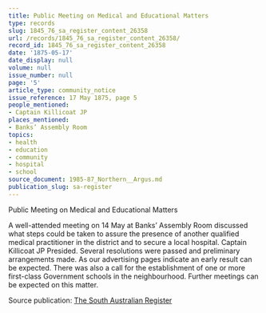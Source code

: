 ```yaml
---
title: Public Meeting on Medical and Educational Matters
type: records
slug: 1845_76_sa_register_content_26358
url: /records/1845_76_sa_register_content_26358/
record_id: 1845_76_sa_register_content_26358
date: '1875-05-17'
date_display: null
volume: null
issue_number: null
page: '5'
article_type: community_notice
issue_reference: 17 May 1875, page 5
people_mentioned:
- Captain Killicoat JP
places_mentioned:
- Banks’ Assembly Room
topics:
- health
- education
- community
- hospital
- school
source_document: 1985-87_Northern__Argus.md
publication_slug: sa-register
---
```


Public Meeting on Medical and Educational Matters

A well-attended meeting on 14 May at Banks’ Assembly Room discussed what steps could be taken to assure the presence of another qualified medical practitioner in the district and to secure a local hospital.  Captain Killicoat JP Presided.  Several resolutions were passed and preliminary arrangements made.  As our advertising pages indicate an early result can be expected.  There was also a call for the establishment of one or more first-class Government schools in the neighbourhood.  Further meetings can be expected on this matter.

Source publication: [The South Australian Register](/publications/sa-register/)
